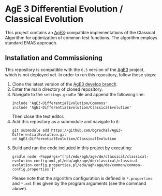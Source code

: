 # AgE 3 Differential Evolution / Classical Evolution
This project contains an [AgE3](https://gitlab.com/age-agh/age3)-compatible implementations of the Classical Algorithm
for optimization of common test functions. The algorithm employs standard EMAS approach.

## Installation and Commissioning
This repository is compatible with the `0.5` version of the [AgE3](https://gitlab.com/age-agh/age3) project, which is
not deployed yet. In order to run this repository, follow these steps:
 1. Clone the latest version of the [AgE3 develop branch](https://gitlab.com/age-agh/age3/tree/develop).
 2. Enter the main directory of cloned repository.
 3. Navigate to the `settings.gradle` file and append the following line:
    ```
    include 'AgE3-DifferentialEvolution/Commons'
    include 'AgE3-DifferentialEvolution/ClassicalEvolution'
    ```
     Then close the text editor.
 4. Add this repository as a submodule and navigate to it:
    ```
    git submodule add https://github.com/bgrochal/AgE3-DifferentialEvolution.git
    cd AgE3-DifferentialEvolution/ClassicalEvolution
    ```
 5. Build and run the code included in this project by executing:
    ```
    gradle node -PappArgs="['pl/edu/agh/age/de/classical/classical-evolution-config.xml,pl/edu/agh/age/de/classical/classical-evolution-config.properties,pl/edu/agh/age/de/common/common-config.properties']"
    ```
    Please note that the algorithm configuration is defined in `*.properties` and `*.xml` files given by the program 
    arguments (see the command above).
